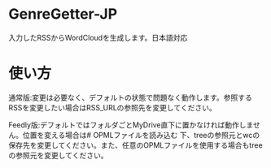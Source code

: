 # GenreGetter-JP
入力したRSSからWordCloudを生成します。日本語対応

# 使い方
通常版:変更は必要なく、デフォルトの状態で問題なく動作します。参照するRSSを変更したい場合はRSS_URLの参照先を変更してください。

Feedly版:デフォルトではフォルダごとMyDrive直下に置かなければ動作しません。位置を変える場合は# OPMLファイルを読み込む 下、treeの参照元とwcの保存先を変更してください。また、任意のOPMLファイルを使用する場合もtreeの参照元を変更してください。

